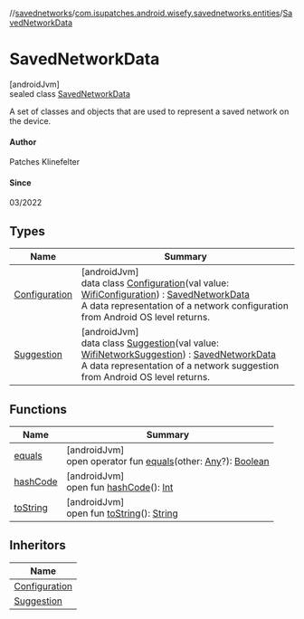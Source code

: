 //[savednetworks](../../../index.md)/[com.isupatches.android.wisefy.savednetworks.entities](../index.md)/[SavedNetworkData](index.md)

# SavedNetworkData

[androidJvm]\
sealed class [SavedNetworkData](index.md)

A set of classes and objects that are used to represent a saved network on the device.

#### Author

Patches Klinefelter

#### Since

03/2022

## Types

| Name | Summary |
|---|---|
| [Configuration](-configuration/index.md) | [androidJvm]<br>data class [Configuration](-configuration/index.md)(val value: [WifiConfiguration](https://developer.android.com/reference/kotlin/android/net/wifi/WifiConfiguration.html)) : [SavedNetworkData](index.md)<br>A data representation of a network configuration from Android OS level returns. |
| [Suggestion](-suggestion/index.md) | [androidJvm]<br>data class [Suggestion](-suggestion/index.md)(val value: [WifiNetworkSuggestion](https://developer.android.com/reference/kotlin/android/net/wifi/WifiNetworkSuggestion.html)) : [SavedNetworkData](index.md)<br>A data representation of a network suggestion from Android OS level returns. |

## Functions

| Name | Summary |
|---|---|
| [equals](../-search-for-saved-networks-result/-saved-networks/index.md#585090901%2FFunctions%2F656463362) | [androidJvm]<br>open operator fun [equals](../-search-for-saved-networks-result/-saved-networks/index.md#585090901%2FFunctions%2F656463362)(other: [Any](https://kotlinlang.org/api/latest/jvm/stdlib/kotlin/-any/index.html)?): [Boolean](https://kotlinlang.org/api/latest/jvm/stdlib/kotlin/-boolean/index.html) |
| [hashCode](../-search-for-saved-networks-result/-saved-networks/index.md#1794629105%2FFunctions%2F656463362) | [androidJvm]<br>open fun [hashCode](../-search-for-saved-networks-result/-saved-networks/index.md#1794629105%2FFunctions%2F656463362)(): [Int](https://kotlinlang.org/api/latest/jvm/stdlib/kotlin/-int/index.html) |
| [toString](../-search-for-saved-networks-result/-saved-networks/index.md#1616463040%2FFunctions%2F656463362) | [androidJvm]<br>open fun [toString](../-search-for-saved-networks-result/-saved-networks/index.md#1616463040%2FFunctions%2F656463362)(): [String](https://kotlinlang.org/api/latest/jvm/stdlib/kotlin/-string/index.html) |

## Inheritors

| Name |
|---|
| [Configuration](-configuration/index.md) |
| [Suggestion](-suggestion/index.md) |
